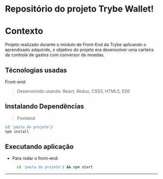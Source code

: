 # Repositório do projeto Trybe Wallet!

# Contexto

Projeto realizado durante o módulo de Front-End da Trybe aplicando o aprendixado adquirido, o objetivo do projeto era desenvolver uma carteira de controle de gastos com conversor de moedas.


## Técnologias usadas

Front-end:
> Desenvolvido usando: React, Redux, CSS3, HTML5, ES6


## Instalando Dependências

> Frontend
```bash
cd 'pasta do projeto'/
npm install
``` 
## Executando aplicação

* Para rodar o front-end:
  ```bash
    cd 'pasta do projeto'/ && npm start
  ```
---
